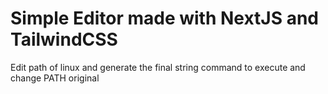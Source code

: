 # Simple Editor made with NextJS and TailwindCSS
Edit path of linux and generate the final string command to execute and change PATH original
